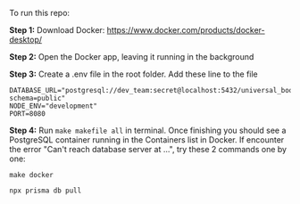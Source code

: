 To run this repo:

**Step 1:**
Download Docker: https://www.docker.com/products/docker-desktop/

**Step 2:**
Open the Docker app, leaving it running in the background

**Step 3:**
Create a .env file in the root folder. Add these line to the file
```
DATABASE_URL="postgresql://dev_team:secret@localhost:5432/universal_book?schema=public"
NODE_ENV="development"
PORT=8080
```

**Step 4:**
Run ```make makefile all``` in terminal. Once finishing you should see a PostgreSQL container running in the Containers list in Docker. If encounter the error "Can't reach database server at ...", try these 2 commands one by one:
```
make docker
```
```
npx prisma db pull
```

